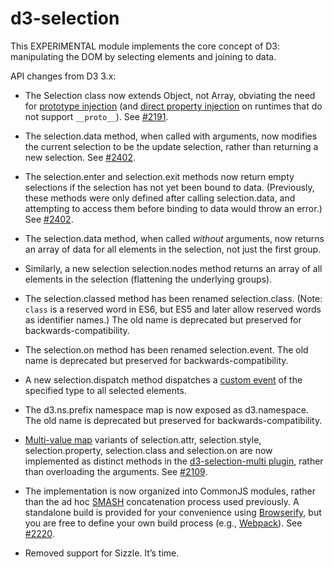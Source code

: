 # d3-selection

This EXPERIMENTAL module implements the core concept of D3: manipulating the DOM by selecting elements and joining to data.

API changes from D3 3.x:

* The Selection class now extends Object, not Array, obviating the need for [prototype injection](http://perfectionkills.com/how-ecmascript-5-still-does-not-allow-to-subclass-an-array/#wrappers_prototype_chain_injection) (and [direct property injection](http://perfectionkills.com/how-ecmascript-5-still-does-not-allow-to-subclass-an-array/#wrappers_direct_property_injection) on runtimes that do not support `__proto__`). See [#2191](https://github.com/mbostock/d3/issues/2191).

* The selection.data method, when called with arguments, now modifies the current selection to be the update selection, rather than returning a new selection. See [#2402](https://github.com/mbostock/d3/issues/2402).

* The selection.enter and selection.exit methods now return empty selections if the selection has not yet been bound to data. (Previously, these methods were only defined after calling selection.data, and attempting to access them before binding to data would throw an error.) See [#2402](https://github.com/mbostock/d3/issues/2402).

* The selection.data method, when called *without* arguments, now returns an array of data for all elements in the selection, not just the first group.

* Similarly, a new selection selection.nodes method returns an array of all elements in the selection (flattening the underlying groups).

* The selection.classed method has been renamed selection.class. (Note: `class` is a reserved word in ES6, but ES5 and later allow reserved words as identifier names.) The old name is deprecated but preserved for backwards-compatibility.

* The selection.on method has been renamed selection.event. The old name is deprecated but preserved for backwards-compatibility.

* A new selection.dispatch method dispatches a [custom event](https://dom.spec.whatwg.org/#interface-customevent) of the specified type to all selected elements.

* The d3.ns.prefix namespace map is now exposed as d3.namespace. The old name is deprecated but preserved for backwards-compatibility.

* [Multi-value map](http://bl.ocks.org/mbostock/3305515) variants of selection.attr, selection.style, selection.property, selection.class and selection.on are now implemented as distinct methods in the [d3-selection-multi plugin](https://github.com/d3/d3-selection-multi), rather than overloading the arguments. See [#2109](https://github.com/mbostock/d3/issues/2109).

* The implementation is now organized into CommonJS modules, rather than the ad hoc [SMASH](https://github.com/mbostock/smash) concatenation process used previously. A standalone build is provided for your convenience using [Browserify](http://browserify.org/), but you are free to define your own build process (e.g., [Webpack](https://webpack.github.io/)). See [#2220](https://github.com/mbostock/d3/issues/2220).

* Removed support for Sizzle. It’s time.
